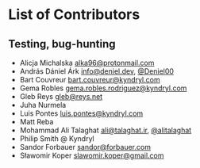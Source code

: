 # List of Contributors

## Testing, bug-hunting

* Alicja Michalska <alka96@protonmail.com>
* András Dániel Árk <info@deniel.dev>, [@Deniel00](https://github.com/deniel00)
* Bart Couvreur <bart.couvreur@kyndryl.com>
* Gema Robles <gema.robles.rodriguez@kyndryl.com>
* Gleb Reys <gleb@reys.net>
* Juha Nurmela
* Luis Pontes <luis.pontes@kyndryl.com>
* Matt Reba
* Mohammad Ali Talaghat <ali@talaghat.ir>, [@alitalaghat](https://github.com/alitalaghat)
* Philip Smith @ Kyndryl
* Sandor Forbauer <sandor@forbauer.com>
* Sławomir Koper <slawomir.koper@gmail.com>
